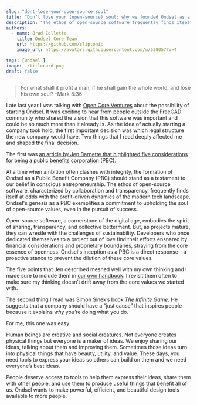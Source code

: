 ```yaml
---
slug: "dont-lose-your-open-source-soul" 
title: "Don’t lose your (open-source) soul: why we founded Ondsel as a public benefit company"
description: "The ethos of open-source software frequently finds itself at odds with the profit-driven dynamics of the modern tech landscape."
authors:
  - name: Brad Collette
    title: Ondsel Core Team
    url: https://github.com/sliptonic
    image_url: https://avatars.githubusercontent.com/u/538057?v=4

tags: [Ondsel ]
image: ./titlecard.png
draft: false
---
```


> For what shall it profit a man, if he shall gain the whole world, and lose his own soul?
> -Mark 8:36

Late last year I was talking with [Open Core Ventures](https://opencoreventures.com/) about the possibility of starting Ondsel.  It was exciting to hear from people outside the FreeCAD community who shared the vision that this software was important and could be so much more than it already is. As the idea of actually starting a company took hold, the first important decision was which legal structure the new company would have. Two things that I read deeply affected me and shaped the final decision.

<!-- truncate -->

The first was [an article by Jen Barnette that highlighted five considerations for being a public benefits corporation](https://www.cooleygo.com/delaware-public-benefit-corporation-is-it-right-for-you-a-five-part-test/) (PBC).

At a time when ambition often clashes with integrity, the formation of Ondsel as a Public Benefit Company (PBC) should stand as a testament to our belief in conscious entrepreneurship. The ethos of open-source software, characterized by collaboration and transparency, frequently finds itself at odds with the profit-driven dynamics of the modern tech landscape. Ondsel's genesis as a PBC exemplifies a commitment to upholding the soul of open-source values, even in the pursuit of success.

Open-source software, a cornerstone of the digital age, embodies the spirit of sharing, transparency, and collective betterment. But, as projects mature, they can wrestle with the challenges of sustainability. Developers who once dedicated themselves to a project out of love find their efforts ensnared by financial considerations and proprietary boundaries, straying from the core essence of openness. Ondsel's inception as a PBC is a direct response—a proactive stance to prevent the dilution of these core values.

The five points that Jen described meshed well with my own thinking and I made sure to include them in [our own handbook](https://ondsel.com/handbook/About/public_benefit_corp). I revisit them often to make sure my thinking doesn’t drift away from the core values we started with.

The second thing I read was Simon Sinek’s book [_The Infinite Game_](https://simonsinek.com/books/the-infinite-game/).  He suggests that a company should have a “just cause”  that inspires people because it explains _why_ you’re doing what you do.

For me, this one was easy.

Human beings are creative and social creatures. Not everyone creates physical things but everyone is a maker of ideas. We enjoy sharing our ideas, talking about them and improving them. Sometimes those ideas turn into physical things that have beauty, utility, and value. These days, you need tools to express your ideas so others can build on them and we need everyone’s best ideas.

People deserve access to tools to help them express their ideas, share them with other people, and use them to produce useful things that benefit all of us. Ondsel wants to make powerful, efficient, and beautiful design tools available to more people.
